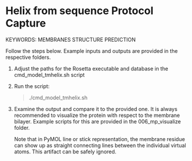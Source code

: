 Helix from sequence Protocol Capture
====================================
KEYWORDS: MEMBRANES STRUCTURE PREDICTION

Follow the steps below. Example inputs and outputs are provided in the respective folders. 

1) Adjust the paths for the Rosetta executable and database in the cmd_model_tmhelix.sh script

2) Run the script:

   > ./cmd_model_tmhelix.sh

3) Examine the output and compare it to the provided one. It is always recommended to 
   visualize the protein with respect to the membrane bilayer. Example scripts for 
   this are provided in the 006_mp_visualize folder.
   
   Note that in PyMOL line or stick representation, the membrane residue can show up 
   as straight connecting lines between the individual virtual atoms. 
   This artifact can be safely ignored. 
